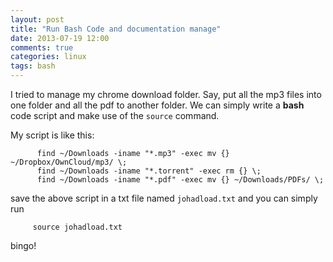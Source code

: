 ```yaml
---
layout: post
title: "Run Bash Code and documentation manage"
date: 2013-07-19 12:00
comments: true
categories: linux 
tags: bash
---
```


I tried to manage my chrome download folder. Say, put all the mp3 files into one folder and all the pdf to another folder. We can simply write a   **bash** code script and make use of the `source` command.

My script is like this: 

          find ~/Downloads -iname "*.mp3" -exec mv {}  ~/Dropbox/OwnCloud/mp3/ \;
          find ~/Downloads -iname "*.torrent" -exec rm {} \;
          find ~/Downloads -iname "*.pdf" -exec mv {} ~/Downloads/PDFs/ \;

save the above script in a txt file named `johadload.txt` and you can simply run 

         source johadload.txt

bingo! 


